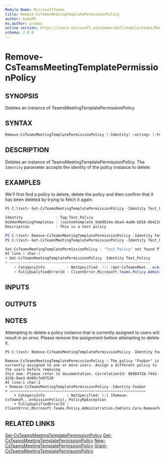 ```yaml
---
Module Name: MicrosoftTeams
title: Remove-CsTeamsMeetingTemplatePermissionPolicy
author: boboPD
ms.author: pradas
online version: https://learn.microsoft.com/powershell/module/teams/Remove-CsTeamsMeetingTemplatePermissionPolicy
schema: 2.0.0
---
```


# Remove-CsTeamsMeetingTemplatePermissionPolicy

## SYNOPSIS
Deletes an instance of TeamsMeetingTemplatePermissionPolicy

## SYNTAX

```powershell
Remove-CsTeamsMeetingTemplatePermissionPolicy [-Identity] <string> [-Force] [-WhatIf] [-Confirm]  [<CommonParameters>]
```

## DESCRIPTION
Deletes an instance of TeamsMeetingTemplatePermissionPolicy. The `Identity` parameter accepts the identity of the policy instance to delete.

## EXAMPLES
We'll first find a policy to delete, delete the policy and then confirm that it has been deleted by trying to fetch it again.

```powershell
PS C:\test> Get-CsTeamsMeetingTemplatePermissionPolicy -Identity Test_Policy

Identity               : Tag:Test_Policy
HiddenMeetingTemplates : {customtemplate_9ab0014a-bba4-4ad6-b816-0b42104b5056, firstparty_e514e598-fba6-4e1f-b8b3-138dd3bca748}
Description            : This is a test policy

PS C:\test> Remove-CsTeamsMeetingTemplatePermissionPolicy -Identity Test_Policy
PS C:\test> Get-CsTeamsMeetingTemplatePermissionPolicy -Identity Test_Policy

Get-CsTeamsMeetingTemplatePermissionPolicy : "Test_Policy" not found Please check your request parameters. CorrelationId: c2738e06-0171-4da2-a0ae-e7e99b7c70e3
At line:1 char:1
+ Get-CsTeamsMeetingTemplatePermissionPolicy -Identity Test_Policy
+ ~~~~~~~~~~~~~~~~~~~~~~~~~~~~~~~~~~~~~~~~~~~~~~~~~~~~~~~~~~~~~~~~
    + CategoryInfo          : NotSpecified: (:) [Get-CsTeamsMeet...ermissionPolicy], PolicyRpException
    + FullyQualifiedErrorId : ClientError,Microsoft.Teams.Policy.Administration.Cmdlets.Core.GetTeamsMeetingTemplatePermissionPolicyCmdlet
```

## INPUTS

## OUTPUTS

## NOTES

Attempting to delete a policy instance that is currently assigned to users will result in an error. Please remove the assignment before attempting to delete it.

```powershell
PS C:\test> Remove-CsTeamsMeetingTemplatePermissionPolicy -Identity Foobar
```

```output
Remove-CsTeamsMeetingTemplatePermissionPolicy : The policy "Foobar" is currently assigned to one or more users. Assign a different policy to the users before removing
this one. Please refer to documentation. CorrelationId: 8698472b-f441-423b-8ee3-0469c7e07528
At line:1 char:1
+ Remove-CsTeamsMeetingTemplatePermissionPolicy -Identity Foobar
+ ~~~~~~~~~~~~~~~~~~~~~~~~~~~~~~~~~~~~~~~~~~~~~~~~~~~~~~~~~~~~~~
    + CategoryInfo          : NotSpecified: (:) [Remove-CsTeamsM...ermissionPolicy], PolicyRpException
    + FullyQualifiedErrorId : ClientError,Microsoft.Teams.Policy.Administration.Cmdlets.Core.RemoveTeamsMeetingTemplatePermissionPolicyCmdlet
```

## RELATED LINKS
[Set-CsTeamsMeetingTemplatePermissionPolicy](Set-CsTeamsMeetingTemplatePermissionPolicy.md)
[Get-CsTeamsMeetingTemplatePermissionPolicy](Get-CsTeamsMeetingTemplatePermissionPolicy.md)
[New-CsTeamsMeetingTemplatePermissionPolicy](New-CsTeamsMeetingTemplatePermissionPolicy.md)
[Grant-CsTeamsMeetingTemplatePermissionPolicy](Grant-CsTeamsMeetingTemplatePermissionPolicy.md)